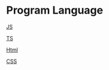 # Program Language

[JS](Program%20Language/JS.md)

[TS](Program%20Language/TS.md)

[Html](Program%20Language/Html.md)

[CSS](Program%20Language/CSS.md)